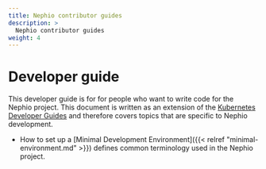 ```yaml
---
title: Nephio contributor guides
description: >
  Nephio contributor guides
weight: 4
---
```


# Developer guide

This developer guide is for for people who want to write code for the Nephio project. This document is written as an
extension of the [Kubernetes Developer Guides](https://github.com/kubernetes/community/tree/master/contributors/devel#the-process-of-developing-and-contributing-code-to-the-kubernetes-project)
and therefore covers topics that are specific to Nephio development.

* How to set up a [Minimal Development Environment]({{< relref "minimal-environment.md" >}}) defines common terminology
  used in the Nephio project.